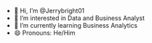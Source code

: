 - 👋 Hi, I’m @Jerrybright01
- 👀 I’m interested in Data and Business Analyst
- 🌱 I’m currently learning Business Analytics
- 😄 Pronouns: He/Him

<!---
Jerrybright01/Jerrybright01 is a ✨ special ✨ repository because its `README.md` (this file) appears on your GitHub profile.
You can click the Preview link to take a look at your changes.
--->
